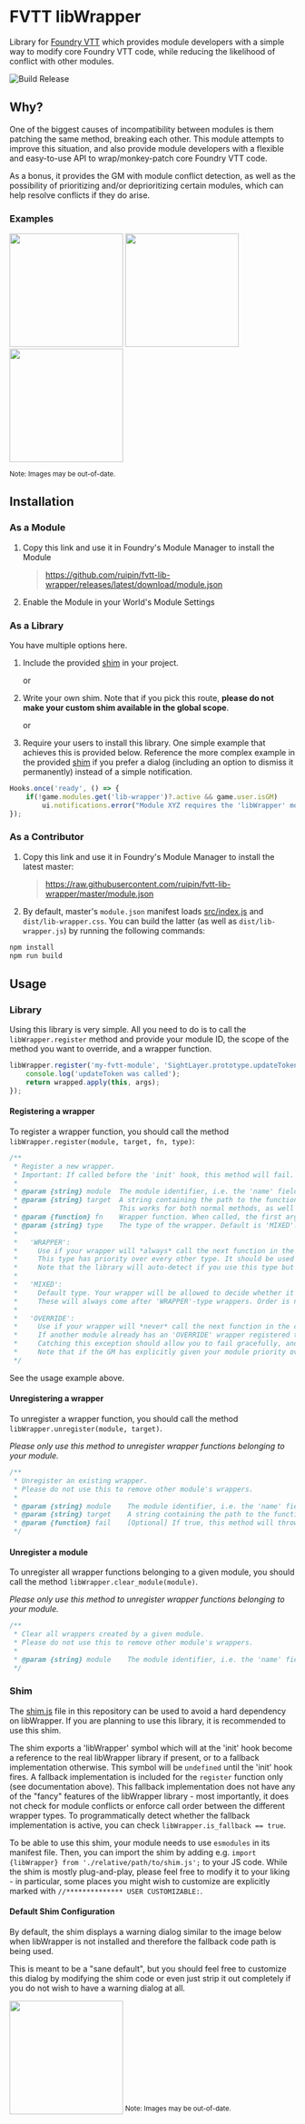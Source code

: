 # FVTT libWrapper
Library for [Foundry VTT](https://foundryvtt.com/) which provides module developers with a simple way to modify core Foundry VTT code, while reducing the likelihood of conflict with other modules.

![Build Release](https://github.com/ruipin/fvtt-lib-wrapper/workflows/Build%20Release/badge.svg)

## Why?

One of the biggest causes of incompatibility between modules is them patching the same method, breaking each other. This module attempts to improve this situation, and also provide module developers with a flexible and easy-to-use API to wrap/monkey-patch core Foundry VTT code.

As a bonus, it provides the GM with module conflict detection, as well as the possibility of prioritizing and/or deprioritizing certain modules, which can help resolve conflicts if they do arise.

### Examples

<img src="https://raw.githubusercontent.com/ruipin/fvtt-lib-wrapper/7cb19d4def1d5ebf84f4df5753f8e48ecfc1523c/example_priorities.png" width="200">
<img src="https://raw.githubusercontent.com/ruipin/fvtt-lib-wrapper/7cb19d4def1d5ebf84f4df5753f8e48ecfc1523c/example_conflicts.png" width="200">
<img src="https://raw.githubusercontent.com/ruipin/fvtt-lib-wrapper/7cb19d4def1d5ebf84f4df5753f8e48ecfc1523c/example_active_wrappers.png" width="200">

<sup>Note: Images may be out-of-date.</sup>


## Installation

### As a Module
1. Copy this link and use it in Foundry's Module Manager to install the Module

    > https://github.com/ruipin/fvtt-lib-wrapper/releases/latest/download/module.json

2. Enable the Module in your World's Module Settings

### As a Library
You have multiple options here.

1. Include the provided [shim](#shim) in your project.

    or

2. Write your own shim. Note that if you pick this route, **please do not make your custom shim available in the global scope**.

    or

3. Require your users to install this library. One simple example that achieves this is provided below. Reference the more complex example in the provided [shim](#shim) if you prefer a dialog (including an option to dismiss it permanently) instead of a simple notification.

```javascript
Hooks.once('ready', () => {
	if(!game.modules.get('lib-wrapper')?.active && game.user.isGM)
		ui.notifications.error("Module XYZ requires the 'libWrapper' module. Please install and activate it.");
});
```

### As a Contributor

1. Copy this link and use it in Foundry's Module Manager to install the latest master:

    > https://raw.githubusercontent.com/ruipin/fvtt-lib-wrapper/master/module.json

3. By default, master's `module.json` manifest loads [src/index.js](src/index.js) and `dist/lib-wrapper.css`. You can build the latter (as well as `dist/lib-wrapper.js`) by running the following commands:

```bash
npm install
npm run build
```



## Usage

### Library

Using this library is very simple. All you need to do is to call the `libWrapper.register` method and provide your module ID, the scope of the method you want to override, and a wrapper function.

```javascript
libWrapper.register('my-fvtt-module', 'SightLayer.prototype.updateToken', function (wrapped, ...args) {
    console.log('updateToken was called');
    return wrapped.apply(this, args);
});
```

#### Registering a wrapper
To register a wrapper function, you should call the method `libWrapper.register(module, target, fn, type)`:

```javascript
/**
 * Register a new wrapper.
 * Important: If called before the 'init' hook, this method will fail.
 *
 * @param {string} module  The module identifier, i.e. the 'name' field in your module's manifest.
 * @param {string} target  A string containing the path to the function you wish to add the wrapper to, starting at global scope, for example 'SightLayer.prototype.updateToken'.
 *                         This works for both normal methods, as well as properties with getters. To wrap a property's setter, append '#set' to the name, for example 'SightLayer.prototype.blurDistance#set'.
 * @param {function} fn    Wrapper function. When called, the first argument will be the next function in the chain. The remaining arguments will correspond to the parameters passed to the wrapped method.
 * @param {string} type    The type of the wrapper. Default is 'MIXED'. The possible types are:
 *
 *   'WRAPPER':
 *     Use if your wrapper will *always* call the next function in the chain.
 *     This type has priority over every other type. It should be used whenever possible as it massively reduces the likelihood of conflicts.
 *     Note that the library will auto-detect if you use this type but do not call the original function, and automatically unregister your wrapper.
 *
 *   'MIXED':
 *     Default type. Your wrapper will be allowed to decide whether it should call the next function in the chain or not.
 *     These will always come after 'WRAPPER'-type wrappers. Order is not guaranteed, but conflicts will be auto-detected.
 *
 *   'OVERRIDE':
 *     Use if your wrapper will *never* call the next function in the chain. This type has the lowest priority, and will always be called last.
 *     If another module already has an 'OVERRIDE' wrapper registered to the same method, using this type will throw a <AlreadyOverriddenError> exception.
 *     Catching this exception should allow you to fail gracefully, and for example warn the user of the conflict.
 *     Note that if the GM has explicitly given your module priority over the existing one, no exception will be thrown and your wrapper will take over.
 */
```

See the usage example above.


#### Unregistering a wrapper
To unregister a wrapper function, you should call the method `libWrapper.unregister(module, target)`.

*Please only use this method to unregister wrapper functions belonging to your module.*

```javascript
/**
 * Unregister an existing wrapper.
 * Please do not use this to remove other module's wrappers.
 *
 * @param {string} module    The module identifier, i.e. the 'name' field in your module's manifest.
 * @param {string} target    A string containing the path to the function you wish to remove the wrapper from, starting at global scope. For example: 'SightLayer.prototype.updateToken'
 * @param {function} fail    [Optional] If true, this method will throw an exception if it fails to find the method to unwrap. Default is 'true'.
 */
```


#### Unregister a module
To unregister all wrapper functions belonging to a given module, you should call the method `libWrapper.clear_module(module)`.

*Please only use this method to unregister wrapper functions belonging to your module.*

```javascript
/**
 * Clear all wrappers created by a given module.
 * Please do not use this to remove other module's wrappers.
 *
 * @param {string} module    The module identifier, i.e. the 'name' field in your module's manifest.
 */
```



### Shim

The [shim.js](shim/shim.js) file in this repository can be used to avoid a hard dependency on libWrapper. If you are planning to use this library, it is recommended to use this shim.

The shim exports a 'libWrapper' symbol which will at the 'init' hook become a reference to the real libWrapper library if present, or to a fallback implementation otherwise. This symbol will be `undefined` until the 'init' hook fires. A fallback implementation is included for the `register` function only (see documentation above). This fallback implementation does not have any of the "fancy" features of the libWrapper library - most importantly, it does not check for module conflicts or enforce call order between the different wrapper types. To programmatically detect whether the fallback implementation is active, you can check `libWrapper.is_fallback == true`.

To be able to use this shim, your module needs to use `esmodules` in its manifest file. Then, you can import the shim by adding e.g. `import {libWrapper} from './relative/path/to/shim.js';` to your JS code. While the shim is mostly plug-and-play, please feel free to modify it to your liking - in particular, some places you might wish to customize are explicitly marked with `//************** USER CUSTOMIZABLE:`.

#### Default Shim Configuration

By default, the shim displays a warning dialog similar to the image below when libWrapper is not installed and therefore the fallback code path is being used.

This is meant to be a "sane default", but you should feel free to customize this dialog by modifying the shim code or even just strip it out completely if you do not wish to have a warning dialog at all.

<img src="https://raw.githubusercontent.com/ruipin/fvtt-lib-wrapper/d54d5d8c5adbd34bc65396c31f042f3f9d8d6a24/example_warning_dialog.png" width="200">
<sup>Note: Images may be out-of-date.</sup>